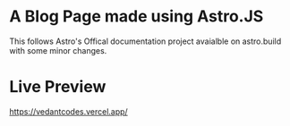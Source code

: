 # A Blog Page made using Astro.JS

This follows Astro's Offical documentation project avaialble on astro.build with some minor changes. 

# Live Preview

<https://vedantcodes.vercel.app/>